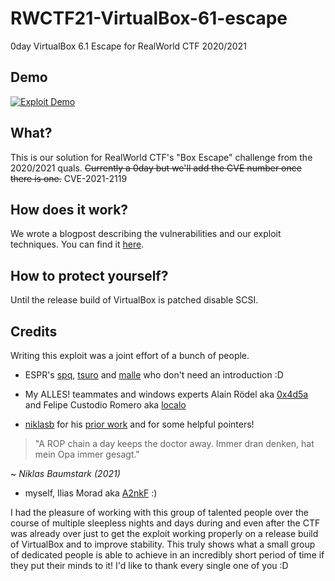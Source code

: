 # RWCTF21-VirtualBox-61-escape

0day VirtualBox 6.1 Escape for RealWorld CTF 2020/2021

## Demo 

[![Exploit Demo](images/thumbnail.png)](https://youtu.be/mjKxafMbpS0)

## What?

This is our solution for RealWorld CTF's "Box Escape" challenge from the 2020/2021 quals. ~~Currently a 0day but we'll add the CVE number once there is one.~~ CVE-2021-2119


## How does it work?

We wrote a blogpost describing the vulnerabilities and our exploit techniques. You can find it [here](https://secret.club/2021/01/14/vbox-escape.html).

## How to protect yourself?

Until the release build of VirtualBox is patched disable SCSI.

## Credits

Writing this exploit was a joint effort of a bunch of people. 

- ESPR's [spq](https://twitter.com/__spq__), [tsuro](https://twitter.com/_tsuro) and [malle](https://twitter.com/fktio) who don't need an introduction :D

- My ALLES! teammates and windows experts Alain Rödel aka [0x4d5a](https://twitter.com/0x4d5aC) and Felipe Custodio Romero aka [localo](https://twitter.com/_localo_)

- [niklasb](https://twitter.com/_niklasb) for his [prior work](https://github.com/niklasb/sploits/tree/master/virtualbox/hgcm-oob/) and for some helpful pointers! 

> "A ROP chain a day keeps the doctor away. Immer dran denken, hat mein Opa immer gesagt."

~ *Niklas Baumstark (2021)*

- myself, Ilias Morad aka [A2nkF](https://twitter.com/A2nkF_) :)

I had the pleasure of working with this group of talented people over the course of multiple sleepless nights and days during and even after the CTF was already over just to get the exploit working properly on a release build of VirtualBox and to improve stability. This truly shows what a small group of dedicated people is able to achieve in an incredibly short period of time if they put their minds to it! I'd like to thank every single one of you :D



